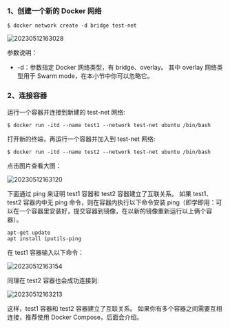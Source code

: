 ### 1、创建一个新的 Docker 网络

```
$ docker network create -d bridge test-net
```

![20230512163028](http://s3.airtlab.com/blog/20230512163028.png)

参数说明：
- -d：参数指定 Docker 网络类型，有 bridge、overlay。 其中 overlay 网络类型用于 Swarm mode，在本小节中你可以忽略它。

### 2、连接容器
运行一个容器并连接到新建的 test-net 网络:

```shell
$ docker run -itd --name test1 --network test-net ubuntu /bin/bash
```

打开新的终端，再运行一个容器并加入到 test-net 网络:

```shell
$ docker run -itd --name test2 --network test-net ubuntu /bin/bash
```

点击图片查看大图：

![20230512163120](http://s3.airtlab.com/blog/20230512163120.png)

下面通过 ping 来证明 test1 容器和 test2 容器建立了互联关系。
如果 test1、test2 容器内中无 ping 命令，则在容器内执行以下命令安装 ping（即学即用：可以在一个容器里安装好，提交容器到镜像，在以新的镜像重新运行以上俩个容器）。

```shell
apt-get update
apt install iputils-ping
```

在 test1 容器输入以下命令：

![20230512163154](http://s3.airtlab.com/blog/20230512163154.png)


同理在 test2 容器也会成功连接到:

![20230512163213](http://s3.airtlab.com/blog/20230512163213.png)

这样，test1 容器和 test2 容器建立了互联关系。
如果你有多个容器之间需要互相连接，推荐使用 Docker Compose，后面会介绍。
